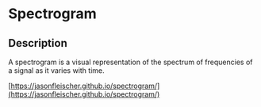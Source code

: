 # Spectrogram

## Description
A spectrogram is a visual representation of the spectrum of frequencies of a signal as it varies with time.

[https://jasonfleischer.github.io/spectrogram/](https://jasonfleischer.github.io/spectrogram/)
